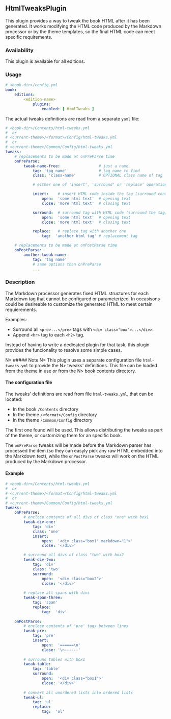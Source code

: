 ## HtmlTweaksPlugin

This plugin provides a way to tweak the book HTML after it has been generated.
It works modifying the HTML code produced by the Markdown processor or by the 
theme templates, so the final HTML code can meet specific requirements.

### Availability

This plugin is available for all editions.

### Usage

~~~.yaml
# <book-dir>/config.yml 
book:
    editions:
        <edition-name>
            plugins:
                enabled: [ HtmlTweaks ]                
~~~ 

The actual tweaks definitions are read from a separate `yaml` file:

~~~.yaml
# <book-dir>/Contents/html-tweaks.yml
#  or
# <current-theme>/<format>/Config/html-tweaks.yml
#  or
# <current-theme>/Common/Config/html-tweaks.yml
tweaks:
    # replacements to be made at onPreParse time
    onPreParse:        
        tweak-name-free:                 # just a name
            tag: 'tag name'              # tag name to find
            class: 'class-name'          # OPTIONAL class name of tag

            # either one of 'insert', 'surround' or 'replace' operations

            insert:    # insert HTML code inside the tag (surround content)
                open:  'some html text'  # opening text
                close: 'more html text'  # closing text

            surround:  # surround tag with HTML code (surround the tag)
                open:  'some html text'  # opening text
                close: 'more html text'  # closing text

            replace:   # replace tag with another one
                tag:  'another html tag' # replacement tag

    # replacements to be made at onPostParse time
    onPostParse:        
        another-tweak-name:
            tag: 'tag name'
            # same options than onPreParse
            ...
~~~ 

### Description

The Markdown processor generates fixed HTML structures for each Markdown tag 
that cannot be configured or parameterized. In occasisons could be desireable 
to customize the generated HTML to meet certain requierements.

Examples:

- Surround all `<pre>...</pre>` tags with `<div class="box">...</div>`.
- Append `<hr>` tag to each `<h2>` tag.

Instead of having to write a dedicated plugin for that task, this plugin provides
the funcionality to resolve some simple cases.

N> ##### Note
N> This plugin uses a separate configuration file `html-tweaks.yml` to provide the 
N> tweaks' definitions. This file can be loaded from the theme in use or from the 
N> book contents directory.   

#### The configuration file

The tweaks' definitions are read from file `html-tweaks.yml`, that can be located:

- In the book `/Contents` directory
- In the theme `/<format>/Config` directory
- In the theme `/Common/Config` directory
 
The first one found will be used. This allows distributing the tweaks as part of the
theme, or customizing them for an specific book.
 
The `onPreParse` tweaks will be made before the Markdown parser has processed the item
(so they can easyly pick any raw HTML embedded into the Markdown text), while the `onPostParse`
tweaks will work on the HTML produced by the Markdown processor.

#### Example

~~~.yaml
# <book-dir>/Contents/html-tweaks.yml
#  or
# <current-theme>/<format>/Config/html-tweaks.yml
#  or
# <current-theme>/Common/Config/html-tweaks.yml
tweaks:
    onPreParse:
        # enclose contents of all divs of class "one" with box1
        tweak-div-one:                                 
            tag: 'div'
            class: 'one'   
            insert:
                open:  '<div class="box1" markdown="1">'
                close: '</div>'

        # surround all divs of class "two" with box2
        tweak-div-two:                                 
            tag: 'div'
            class: 'two'   
            surround: 
                open:  '<div class="box2">'
                close: '</div>'
                
        # replace all spans with divs
        tweak-span-three: 
            tag: 'span'
            replace: 
                tag:  'div'                  
                    
    onPostParse:
        # enclose contents of 'pre' tags between lines
        tweak-pre:                                 
            tag: 'pre'   
            insert:
                open:  '======\n'
                close: '\n------'
        
        # surround tables with box1
        tweak-table:
            tag: 'table'
            surround: 
                open:  '<div class="box1">'
                close: '</div>'
                
        # convert all unordered lists into ordered lists
        tweak-ul:
            tag: 'ul'
            replace: 
                tag:  'ol'                
~~~

